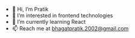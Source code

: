- 👋 Hi, I’m Pratik
- 👀 I’m interested in frontend technologies
- 🌱 I’m currently learning React
- 📫 Reach me at bhagatpratik.2002@gmail.com

